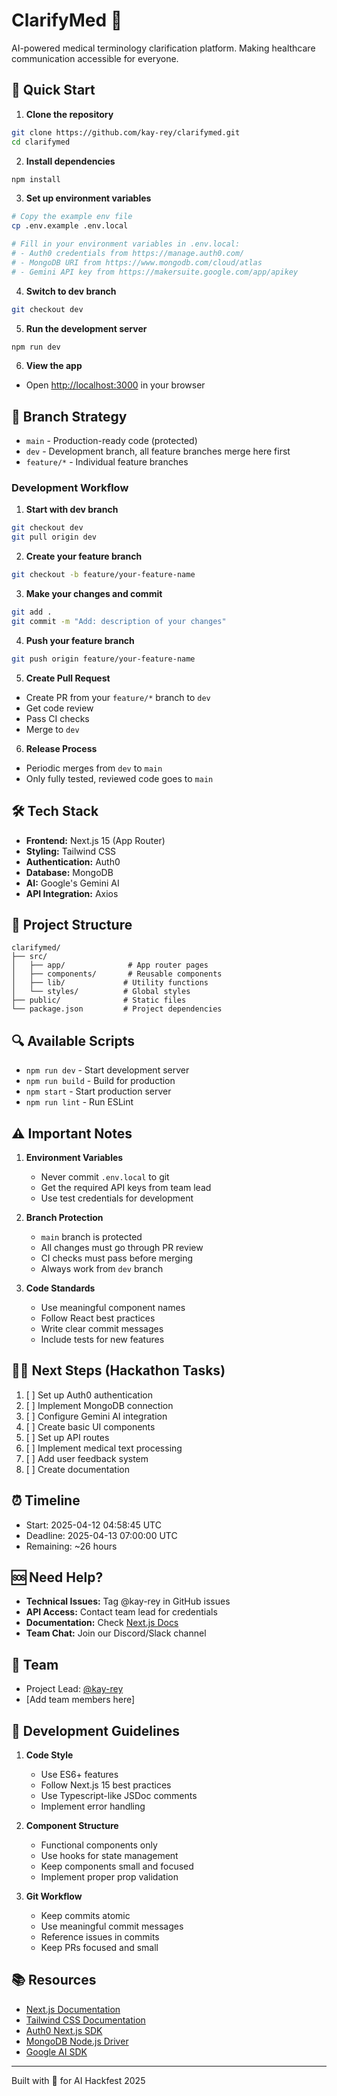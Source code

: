 # ClarifyMed 🏥

AI-powered medical terminology clarification platform. Making healthcare communication accessible for everyone.

## 🚀 Quick Start

1. **Clone the repository**
```bash
git clone https://github.com/kay-rey/clarifymed.git
cd clarifymed
```

2. **Install dependencies**
```bash
npm install
```

3. **Set up environment variables**
```bash
# Copy the example env file
cp .env.example .env.local

# Fill in your environment variables in .env.local:
# - Auth0 credentials from https://manage.auth0.com/
# - MongoDB URI from https://www.mongodb.com/cloud/atlas
# - Gemini API key from https://makersuite.google.com/app/apikey
```

4. **Switch to dev branch**
```bash
git checkout dev
```

5. **Run the development server**
```bash
npm run dev
```

6. **View the app**
- Open [http://localhost:3000](http://localhost:3000) in your browser

## 🌿 Branch Strategy

- `main` - Production-ready code (protected)
- `dev` - Development branch, all feature branches merge here first
- `feature/*` - Individual feature branches

### Development Workflow

1. **Start with dev branch**
```bash
git checkout dev
git pull origin dev
```

2. **Create your feature branch**
```bash
git checkout -b feature/your-feature-name
```

3. **Make your changes and commit**
```bash
git add .
git commit -m "Add: description of your changes"
```

4. **Push your feature branch**
```bash
git push origin feature/your-feature-name
```

5. **Create Pull Request**
- Create PR from your `feature/*` branch to `dev`
- Get code review
- Pass CI checks
- Merge to `dev`

6. **Release Process**
- Periodic merges from `dev` to `main`
- Only fully tested, reviewed code goes to `main`

## 🛠️ Tech Stack

- **Frontend:** Next.js 15 (App Router)
- **Styling:** Tailwind CSS
- **Authentication:** Auth0
- **Database:** MongoDB
- **AI:** Google's Gemini AI
- **API Integration:** Axios

## 📁 Project Structure

```
clarifymed/
├── src/
│   ├── app/              # App router pages
│   ├── components/       # Reusable components
│   ├── lib/             # Utility functions
│   └── styles/          # Global styles
├── public/              # Static files
└── package.json         # Project dependencies
```

## 🔍 Available Scripts

- `npm run dev` - Start development server
- `npm run build` - Build for production
- `npm start` - Start production server
- `npm run lint` - Run ESLint

## ⚠️ Important Notes

1. **Environment Variables**
   - Never commit `.env.local` to git
   - Get the required API keys from team lead
   - Use test credentials for development

2. **Branch Protection**
   - `main` branch is protected
   - All changes must go through PR review
   - CI checks must pass before merging
   - Always work from `dev` branch

3. **Code Standards**
   - Use meaningful component names
   - Follow React best practices
   - Write clear commit messages
   - Include tests for new features

## 🏃‍♂️ Next Steps (Hackathon Tasks)

1. [ ] Set up Auth0 authentication
2. [ ] Implement MongoDB connection
3. [ ] Configure Gemini AI integration
4. [ ] Create basic UI components
5. [ ] Set up API routes
6. [ ] Implement medical text processing
7. [ ] Add user feedback system
8. [ ] Create documentation

## ⏰ Timeline

- Start: 2025-04-12 04:58:45 UTC
- Deadline: 2025-04-13 07:00:00 UTC
- Remaining: ~26 hours

## 🆘 Need Help?

- **Technical Issues:** Tag @kay-rey in GitHub issues
- **API Access:** Contact team lead for credentials
- **Documentation:** Check [Next.js Docs](https://nextjs.org/docs)
- **Team Chat:** Join our Discord/Slack channel

## 👥 Team

- Project Lead: [@kay-rey](https://github.com/kay-rey)
- [Add team members here]

## 🔧 Development Guidelines

1. **Code Style**
   - Use ES6+ features
   - Follow Next.js 15 best practices
   - Use Typescript-like JSDoc comments
   - Implement error handling

2. **Component Structure**
   - Functional components only
   - Use hooks for state management
   - Keep components small and focused
   - Implement proper prop validation

3. **Git Workflow**
   - Keep commits atomic
   - Use meaningful commit messages
   - Reference issues in commits
   - Keep PRs focused and small

## 📚 Resources

- [Next.js Documentation](https://nextjs.org/docs)
- [Tailwind CSS Documentation](https://tailwindcss.com/docs)
- [Auth0 Next.js SDK](https://auth0.com/docs/quickstart/webapp/nextjs)
- [MongoDB Node.js Driver](https://docs.mongodb.com/drivers/node/)
- [Google AI SDK](https://ai.google.dev/docs)

---

Built with 💚 for AI Hackfest 2025